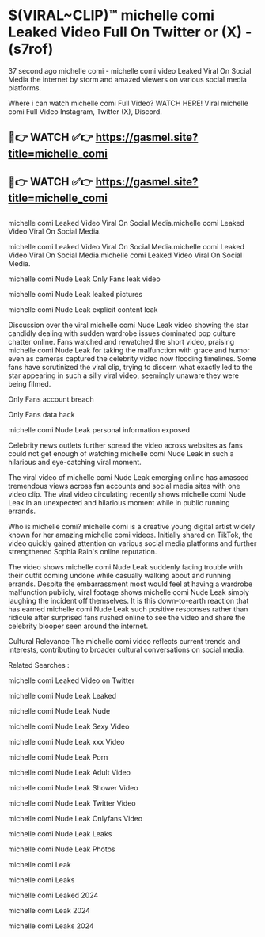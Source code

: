 # $(VIRAL~CLIP)™ michelle comi Leaked Video Full On Twitter or (X) -(s7rof)
37 second ago michelle comi - michelle comi video Leaked Viral On Social Media the internet by storm and amazed viewers on various social media platforms.

Where i can watch michelle comi Full Video? WATCH HERE! Viral michelle comi Full Video Instagram, Twitter (X), Discord.

## 🔴👉 WATCH ✅👉 https://gasmel.site?title=michelle_comi
## 🔴👉 WATCH ✅👉 https://gasmel.site?title=michelle_comi
##
michelle comi Leaked Video Viral On Social Media.michelle comi Leaked Video Viral On Social Media.

michelle comi Leaked Video Viral On Social Media.michelle comi Leaked Video Viral On Social Media.michelle comi Leaked Video Viral On Social Media.

michelle comi Nude Leak Only Fans leak video

michelle comi Nude Leak leaked pictures

michelle comi Nude Leak explicit content leak

Discussion over the viral michelle comi Nude Leak video showing the star candidly dealing with sudden wardrobe issues dominated pop culture chatter online. Fans watched and rewatched the short video, praising michelle comi Nude Leak for taking the malfunction with grace and humor even as cameras captured the celebrity video now flooding timelines. Some fans have scrutinized the viral clip, trying to discern what exactly led to the star appearing in such a silly viral video, seemingly unaware they were being filmed.


Only Fans account breach

Only Fans data hack

michelle comi Nude Leak personal information exposed

Celebrity news outlets further spread the video across websites as fans could not get enough of watching michelle comi Nude Leak in such a hilarious and eye-catching viral moment.


The viral video of michelle comi Nude Leak emerging online has amassed tremendous views across fan accounts and social media sites with one video clip. The viral video circulating recently shows michelle comi Nude Leak in an unexpected and hilarious moment while in public running errands.


Who is michelle comi? michelle comi is a creative young digital artist widely known for her amazing michelle comi videos. Initially shared on TikTok, the video quickly gained attention on various social media platforms and further strengthened Sophia Rain's online reputation.

The video shows michelle comi Nude Leak suddenly facing trouble with their outfit coming undone while casually walking about and running errands. Despite the embarrassment most would feel at having a wardrobe malfunction publicly, viral footage shows michelle comi Nude Leak simply laughing the incident off themselves. It is this down-to-earth reaction that has earned michelle comi Nude Leak such positive responses rather than ridicule after surprised fans rushed online to see the video and share the celebrity blooper seen around the internet.

Cultural Relevance The michelle comi video reflects current trends and interests, contributing to broader cultural conversations on social media.

Related Searches :

michelle comi Leaked Video on Twitter

michelle comi Nude Leak Leaked

michelle comi Nude Leak Nude

michelle comi Nude Leak Sexy Video

michelle comi Nude Leak xxx Video

michelle comi Nude Leak Porn

michelle comi Nude Leak Adult Video

michelle comi Nude Leak Shower Video

michelle comi Nude Leak Twitter Video

michelle comi Nude Leak Onlyfans Video

michelle comi Nude Leak Leaks

michelle comi Nude Leak Photos

michelle comi Leak

michelle comi Leaks

michelle comi Leaked 2024

michelle comi Leak 2024

michelle comi Leaks 2024
